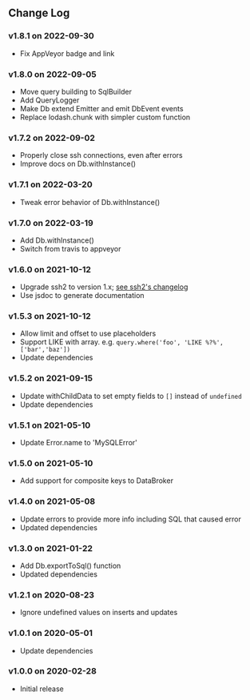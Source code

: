 ## Change Log

### v1.8.1 on 2022-09-30

- Fix AppVeyor badge and link

### v1.8.0 on 2022-09-05

- Move query building to SqlBuilder
- Add QueryLogger
- Make Db extend Emitter and emit DbEvent events
- Replace lodash.chunk with simpler custom function

### v1.7.2 on 2022-09-02

- Properly close ssh connections, even after errors
- Improve docs on Db.withInstance()

### v1.7.1 on 2022-03-20

- Tweak error behavior of Db.withInstance()

### v1.7.0 on 2022-03-19

- Add Db.withInstance()
- Switch from travis to appveyor

### v1.6.0 on 2021-10-12

- Upgrade ssh2 to version 1.x; [see ssh2's changelog](https://github.com/mscdex/ssh2/issues/935)
- Use jsdoc to generate documentation

### v1.5.3 on 2021-10-12

- Allow limit and offset to use placeholders
- Support LIKE with array. e.g. `query.where('foo', 'LIKE %?%', ['bar','baz'])`
- Update dependencies

### v1.5.2 on 2021-09-15

- Update withChildData to set empty fields to `[]` instead of `undefined`
- Update dependencies

### v1.5.1 on 2021-05-10

- Update Error.name to 'MySQLError'

### v1.5.0 on 2021-05-10

- Add support for composite keys to DataBroker

### v1.4.0 on 2021-05-08

- Update errors to provide more info including SQL that caused error
- Updated dependencies

### v1.3.0 on 2021-01-22

- Add Db.exportToSql() function
- Updated dependencies

### v1.2.1 on 2020-08-23

- Ignore undefined values on inserts and updates

### v1.0.1 on 2020-05-01

- Update dependencies

### v1.0.0 on 2020-02-28

- Initial release

